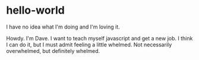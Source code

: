 # hello-world
I have no idea what I'm doing and I'm loving it.

Howdy. I'm Dave. I want to teach myself javascript and get a new job.
I think I can do it, but I must admit feeling a little whelmed.
Not necessarily overwhelmed, but definitely whelmed.
